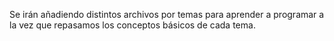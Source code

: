 Se irán añadiendo distintos archivos por temas para aprender a programar a la vez que repasamos los conceptos básicos de cada tema. 
